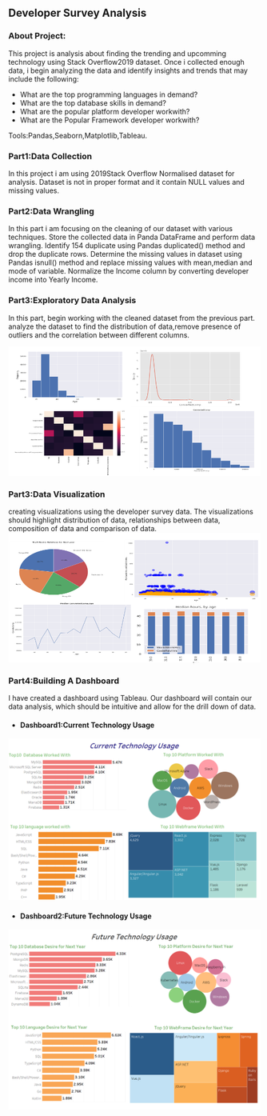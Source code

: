 ##  Developer Survey Analysis

### About Project:
This project is analysis about finding the trending and upcomming technology using Stack Overflow2019 dataset.
Once i collected enough data, i begin analyzing the data and identify insights and trends that may include the following:

* What are the top programming languages in demand?
* What are the top database skills in demand?
* What are the popular platform developer workwith?
* What are the Popular Framework developer workwith?
 
 Tools:Pandas,Seaborn,Matplotlib,Tableau.
 
### Part1:Data Collection
In this project i am using 2019Stack Overflow Normalised dataset for analysis.
Dataset is not in proper format and it contain NULL values and missing values.

### Part2:Data Wrangling
In this part i am  focusing on the cleaning of our dataset with various techniques.
Store the collected data in Panda DataFrame and perform data wrangling.
Identify 154 duplicate using Pandas duplicated() method and drop the duplicate rows.
Determine the missing values in dataset using Pandas isnull() method and replace missing values with mean,median and mode of variable.
Normalize the Income column by converting developer income into Yearly Income.
### Part3:Exploratory Data Analysis
In this part, begin working with the cleaned dataset from the previous part.
analyze the dataset to find the distribution of data,remove presence of outliers and the correlation between different columns.

<img src="D2.png"  height="260" width="700">

### Part3:Data Visualization
creating  visualizations using the developer survey data. 
The visualizations should highlight distribution of data, relationships between data, composition of data and comparison of data.
<img src="D 1.png"  height="260" width="700">

### Part4:Building A Dashboard
I have created a dashboard using Tableau. 
Our dashboard will contain our data analysis, which should be intuitive and allow for the drill down of data.
* #### Dashboard1:Current Technology Usage
<img src="Current Technology Usage.png" >

* #### Dashboard2:Future Technology Usage
<img src="Future Technology Usage.png" >











